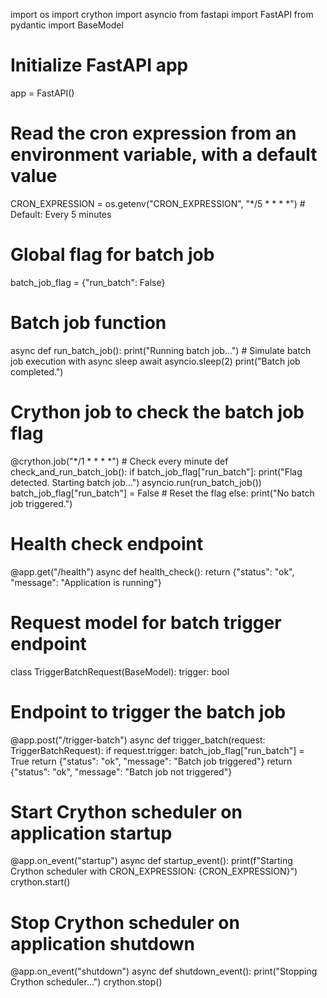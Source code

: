 import os
import crython
import asyncio
from fastapi import FastAPI
from pydantic import BaseModel

# Initialize FastAPI app
app = FastAPI()

# Read the cron expression from an environment variable, with a default value
CRON_EXPRESSION = os.getenv("CRON_EXPRESSION", "*/5 * * * *")  # Default: Every 5 minutes

# Global flag for batch job
batch_job_flag = {"run_batch": False}

# Batch job function
async def run_batch_job():
    print("Running batch job...")
    # Simulate batch job execution with async sleep
    await asyncio.sleep(2)
    print("Batch job completed.")

# Crython job to check the batch job flag
@crython.job("*/1 * * * *")  # Check every minute
def check_and_run_batch_job():
    if batch_job_flag["run_batch"]:
        print("Flag detected. Starting batch job...")
        asyncio.run(run_batch_job())
        batch_job_flag["run_batch"] = False  # Reset the flag
    else:
        print("No batch job triggered.")

# Health check endpoint
@app.get("/health")
async def health_check():
    return {"status": "ok", "message": "Application is running"}

# Request model for batch trigger endpoint
class TriggerBatchRequest(BaseModel):
    trigger: bool

# Endpoint to trigger the batch job
@app.post("/trigger-batch")
async def trigger_batch(request: TriggerBatchRequest):
    if request.trigger:
        batch_job_flag["run_batch"] = True
        return {"status": "ok", "message": "Batch job triggered"}
    return {"status": "ok", "message": "Batch job not triggered"}

# Start Crython scheduler on application startup
@app.on_event("startup")
async def startup_event():
    print(f"Starting Crython scheduler with CRON_EXPRESSION: {CRON_EXPRESSION}")
    crython.start()

# Stop Crython scheduler on application shutdown
@app.on_event("shutdown")
async def shutdown_event():
    print("Stopping Crython scheduler...")
    crython.stop()
